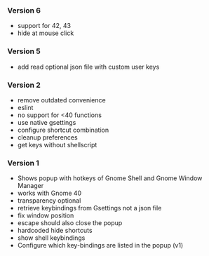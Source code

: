 ### Version 6

- support for 42, 43
- hide at mouse click

### Version 5

- add read optional json file with custom user keys

### Version 2

- remove outdated convenience
- eslint
- no support for <40 functions
- use native gsettings
- configure shortcut combination
- cleanup preferences
- get keys without shellscript

### Version 1

- Shows popup with hotkeys of Gnome Shell and Gnome Window Manager
- works with Gnome 40
- transparency optional
- retrieve keybindings from Gsettings not a json file
- fix window position
- escape should also close the popup
- hardcoded hide shortcuts
- show shell keybindings
- Configure which key-bindings are listed in the popup (v1)

